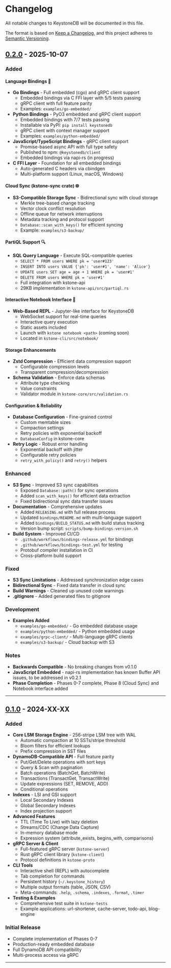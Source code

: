 # Changelog

All notable changes to KeystoneDB will be documented in this file.

The format is based on [Keep a Changelog](https://keepachangelog.com/en/1.0.0/),
and this project adheres to [Semantic Versioning](https://semver.org/spec/v2.0.0.html).

## [0.2.0] - 2025-10-07

### Added

#### Language Bindings 🎉
- **Go Bindings** - Full embedded (cgo) and gRPC client support
  - Embedded bindings via C FFI layer with 5/5 tests passing
  - gRPC client with full feature parity
  - Examples: `examples/go-embedded/`
- **Python Bindings** - PyO3 embedded and gRPC client support
  - Embedded bindings with 7/7 tests passing
  - Installable via PyPI: `pip install keystonedb`
  - gRPC client with context manager support
  - Examples: `examples/python-embedded/`
- **JavaScript/TypeScript Bindings** - gRPC client support
  - Promise-based async API with full type safety
  - Published to npm: `@keystonedb/client`
  - Embedded bindings via napi-rs (in progress)
- **C FFI Layer** - Foundation for all embedded bindings
  - Auto-generated C headers via cbindgen
  - Multi-platform support (Linux, macOS, Windows)

#### Cloud Sync (kstone-sync crate) 🌐
- **S3-Compatible Storage Sync** - Bidirectional sync with cloud storage
  - Merkle tree-based change tracking
  - Vector clock conflict resolution
  - Offline queue for network interruptions
  - Metadata tracking and protocol support
  - `Database::scan_with_keys()` for efficient syncing
  - Example: `examples/s3-backup/`

#### PartiQL Support 🔍
- **SQL Query Language** - Execute SQL-compatible queries
  - `SELECT * FROM users WHERE pk = 'user#123'`
  - `INSERT INTO users VALUE {'pk': 'user#1', 'name': 'Alice'}`
  - `UPDATE users SET age = age + 1 WHERE pk = 'user#1'`
  - `DELETE FROM users WHERE pk = 'user#1'`
  - Full integration with kstone-api
  - 29KB implementation in `kstone-api/src/partiql.rs`

#### Interactive Notebook Interface 📓
- **Web-Based REPL** - Jupyter-like interface for KeystoneDB
  - WebSocket support for real-time queries
  - Interactive query execution
  - Static assets included
  - Launch with `kstone notebook <path>` (coming soon)
  - Located in `kstone-cli/src/notebook/`

#### Storage Enhancements
- **Zstd Compression** - Efficient data compression support
  - Configurable compression levels
  - Transparent compression/decompression
- **Schema Validation** - Enforce data schemas
  - Attribute type checking
  - Value constraints
  - Validator module in `kstone-core/src/validation.rs`

#### Configuration & Reliability
- **Database Configuration** - Fine-grained control
  - Custom memtable sizes
  - Compaction settings
  - Retry policies with exponential backoff
  - `DatabaseConfig` in kstone-core
- **Retry Logic** - Robust error handling
  - Exponential backoff with jitter
  - Configurable retry policies
  - `retry_with_policy()` and `retry()` helpers

### Enhanced

- **S3 Sync** - Improved S3 sync capabilities
  - Exposed `Database::path()` for sync operations
  - Added `scan_with_keys()` for efficient data extraction
  - Fixed bidirectional sync data transfer issues
- **Documentation** - Comprehensive updates
  - Added `RELEASING.md` with full release process
  - Updated `bindings/README.md` with multi-language support
  - Added `bindings/BUILD_STATUS.md` with build status tracking
  - Version bump script: `scripts/bump-bindings-version.sh`
- **Build System** - Improved CI/CD
  - `.github/workflows/bindings-release.yml` for bindings
  - `.github/workflows/bindings-test.yml` for testing
  - Protobuf compiler installation in CI
  - Cross-platform build support

### Fixed

- **S3 Sync Limitations** - Addressed synchronization edge cases
- **Bidirectional Sync** - Fixed data transfer in cloud sync
- **Build Warnings** - Cleaned up unused code warnings
- **.gitignore** - Added generated files to gitignore

### Development

- **Examples Added**
  - `examples/go-embedded/` - Go embedded database usage
  - `examples/python-embedded/` - Python embedded usage
  - `examples/grpc-client/` - Multi-language gRPC clients
  - `examples/s3-backup/` - Cloud backup with S3

### Notes

- **Backwards Compatible** - No breaking changes from v0.1.0
- **JavaScript Embedded** - napi-rs implementation has known Buffer API issues, to be addressed in v0.2.1
- **Phase Completion** - Phases 0-7 complete, Phase 8 (Cloud Sync) and Notebook interface added

---

## [0.1.0] - 2024-XX-XX

### Added

- **Core LSM Storage Engine** - 256-stripe LSM tree with WAL
  - Automatic compaction at 10 SSTs/stripe threshold
  - Bloom filters for efficient lookups
  - Prefix compression in SST files
- **DynamoDB-Compatible API** - Full feature parity
  - Put/Get/Delete operations with sort keys
  - Query & Scan with pagination
  - Batch operations (BatchGet, BatchWrite)
  - Transactions (TransactGet, TransactWrite)
  - Update expressions (SET, REMOVE, ADD)
  - Conditional operations
- **Indexes** - LSI and GSI support
  - Local Secondary Indexes
  - Global Secondary Indexes
  - Index projection support
- **Advanced Features**
  - TTL (Time To Live) with lazy deletion
  - Streams/CDC (Change Data Capture)
  - In-memory database mode
  - Expression system (attribute_exists, begins_with, comparisons)
- **gRPC Server & Client**
  - Full-featured gRPC server (`kstone-server`)
  - Rust gRPC client library (`kstone-client`)
  - Protocol definitions in `kstone-proto`
- **CLI Tools**
  - Interactive shell (REPL) with autocomplete
  - Tab completion for commands
  - Persistent history (`~/.keystone_history`)
  - Multiple output formats (table, JSON, CSV)
  - Meta-commands: `.help`, `.schema`, `.indexes`, `.format`, `.timer`
- **Testing & Examples**
  - Comprehensive test suite in `kstone-tests`
  - Example applications: url-shortener, cache-server, todo-api, blog-engine

### Initial Release

- Complete implementation of Phases 0-7
- Production-ready embedded database
- Full DynamoDB API compatibility
- Multi-process access via gRPC

---

[0.2.0]: https://github.com/keystone-db/keystonedb/compare/v0.1.0...v0.2.0
[0.1.0]: https://github.com/keystone-db/keystonedb/releases/tag/v0.1.0
